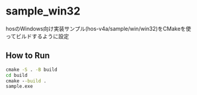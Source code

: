 # sample_win32

hosのWindows向け実装サンプル(hos-v4a/sample/win/win32)をCMakeを使ってビルドするように設定

## How to Run

```bat
cmake -S . -B build
cd build
cmake --build .
sample.exe
```
